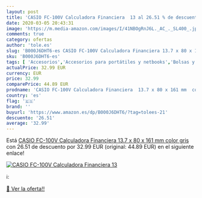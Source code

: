 ```yaml
---
layout: post
title: 'CASIO FC-100V Calculadora Financiera  13 al 26.51 % de descuento'
date: 2020-03-05 20:43:31
image: 'https://m.media-amazon.com/images/I/41NBOgRnJ6L._AC_._SL400_.jpg'
comments: true
category: ofertas
author: 'tole.es'
slug: 'B000J6DHT6-es CASIO FC-100V Calculadora Financiera 13.7 x 80 x 161 mm...'
sku: 'B000J6DHT6-es'
tags: [ 'Accesorios','Accesorios para portátiles y netbooks','Bolsas y fundas para portátiles y netbooks','Informática','Mochilas para portátiles y netbooks','calculadora', ]
actualPrice: 32.99 EUR
currency: EUR
price: 32.99
comparePrice: 44.89 EUR
prodname: 'CASIO FC-100V Calculadora Financiera  13.7 x 80 x 161 mm  color gris'
country: 'es'
flag: '🇪🇸'
brand: ''
buyurl: 'https://www.amazon.es/dp/B000J6DHT6/?tag=tolees-21'
descuento: '26.51'
average: '32.99'
---
```


Está [CASIO FC-100V Calculadora Financiera  13.7 x 80 x 161 mm  color gris](https://www.amazon.es/dp/B000J6DHT6/?tag=tolees-21) con 26.51 de descuento por 32.99 EUR (original: 44.89 EUR) en el siguiente enlace!

[![CASIO FC-100V Calculadora Financiera  13](https://m.media-amazon.com/images/I/41NBOgRnJ6L._AC_._SL400_.jpg)](https://www.amazon.es/dp/B000J6DHT6/?tag=tolees-21)

ℹ️:


[🛒 Ver la oferta!!](https://www.amazon.es/dp/B000J6DHT6/?tag=tolees-21)
